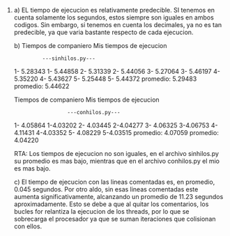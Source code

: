 1) 
   a) EL tiempo de ejecucion es relativamente predecible. SI tenemos en cuenta solamente los segundos, estos siempre son iguales en ambos codigos. Sin embargo, si tenemos en cuenta los decimales, ya no es tan predecible, ya que varia bastante respecto de cada ejecucion.
   
   b)
	Tiempos de companiero          Mis tiempos de ejecucion

			    ---sinhilos.py---
	1- 5.28343                              1- 5.44858
	2- 5.31339                              2- 5.44056
	3- 5.27064                              3- 5.46197
	4- 5.35220                              4- 5.43627
	5- 5.25448                              5- 5.44372
	promedio: 5.29483                       promedio: 5.44622

	Tiempos de companiero           Mis tiempos de ejecucion

	                    ---conhilos.py---
	1- 4.05864                              1-4.03202
	2- 4.03445                              2-4.04277
	3- 4.06325                              3-4.06753
	4- 4.11431                              4-4.03352
	5- 4.08229                              5-4.03515
	promedio: 4.07059                       promedio: 4.04220

	RTA: Los tiempos de ejecucion no son iguales, en el archivo sinhilos.py su promedio es mas bajo, mientras que en el archivo conhilos.py el mio es mas bajo.
   

     c) El tiempo de ejecucion con las lineas comentadas es, en promedio, 0.045 segundos. Por otro aldo, sin esas lineas comentadas este  aumenta significativamente, alcanzando un promedio de 11.23 segundos aproximadamente.
	Esto se debe a que al quitar los comentarios, los bucles for relantiza la ejecucion de los threads, por lo que se sobrecarga el procesador ya que se suman iteraciones que colisionan con ellos. 
  
